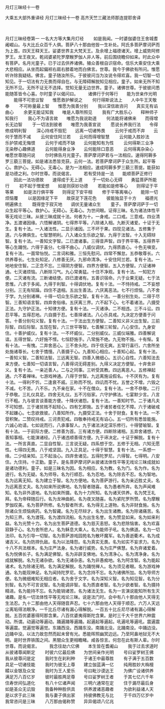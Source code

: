 <!-- { "loadSidebar": true } -->
月灯三昧经十一卷


大乘五大部外重译经
月灯三昧经十一卷
高齐天竺三藏法师那连提耶舍译


　　

月灯三昧经卷第一
一名大方等大集月灯经
　　如是我闻。一时婆伽婆住王舍城耆阇崛山。与大比丘众百千人俱。菩萨八十那由他皆一生补处。阿氏多菩萨摩诃萨而为上首。四天王释天王。娑婆世界主大梵天王。及余增上福德诸天。增上威势阿修罗王。龙王夜叉。乾闼婆紧陀罗摩睺罗伽人非人等。前后围绕瞻仰如来。时此众中有菩萨。名月光童子。已于过去供养诸佛。殖众善根自识宿命。信乐大乘安住大乘大悲相应。从坐而起偏袒右肩右膝着地而白佛言。世尊。我今于佛欲有所问。惟愿听许除我疑结。佛言。童子随汝所乐。于彼彼问当为汝说令得欢喜。我一切智一切知见。于一切法有力无畏而得自在。与无障碍解脱知见相应。童子。如来无所不知无所不见。无所不证无不选择。觉知无量无边世界。童子。诸佛世尊。于彼彼问悉能随答皆令心喜。尔时童子以偈问曰。
　　诸佛行于何等行　　能为世亲作光明
　　能得不可思议智　　惟愿救护解说之
　　何行得斯说法上　　人中牛王天敬奉
　　不可称量最上智　　惟愿为我善分别
　　我以深信故咨问　　真实无有谄曲心
　　余更无能证知我　　唯是人尊所照见
　　我有广大胜乐心　　释种师子知我行
　　我心不为语言故　　唯愿为我说助道
　　何法能将诸佛来　　而得增长无边智
　　于一切法到彼者　　唯愿为我善宣说
　　愿说长养我行法　　令得修成明利智
　　深心持戒不毁犯　　远离一切诸怖畏
　　云何于戒而不弃　　云何于慧而不减
　　云何安住阿兰若　　云何而得增智慧
　　云何能入胜妙法　　乐护禁戒无悔恨
　　云何于戒而不缺　　云何能知有为性
　　云何得斯三业净　　无染秽心趣佛道
　　云何能得身业净　　云何能除口意恶
　　云何得离杂染心　　唯愿世尊随问说
　　尔时佛告月光童子。菩萨摩诃萨若与一法相应。速得阿耨多罗三藐三菩提。如是诸法悉皆克获。云何一法。若菩萨摩诃萨于众生所。起平等心。救护心。无碍心。无毒心。是为一法相应。速成阿耨多罗三藐三菩提。能获如是功德之利。尔时世尊。而说偈言。
　　若有受持是一法　　能顺菩萨正修行
　　因此一法功德故　　速得成于无上道
　　于一切处心无碍　　勇猛菩萨所能行
　　初不起于憎爱想　　如是则获妙功德
　　若能如是修等心　　则得证于平等果
　　如是法行俱平等　　则得足下安平相
　　修于平等离嗔心　　能除一切烦恼覆
　　以是因缘足下平　　故获足下莲花色
　　彼能独显于十方　　福德光明遍佛土
　　既得登于寂灭地　　调伏无量诸众生
　　童子。菩萨摩诃萨于一切众生起平等心。救护心。无碍心。无毒心。为世间眼。证得三昧。名为诸法体性平等无戏论三昧。从彼三昧成就十法。何者为十。一身戒。二口戒。三意戒。四业清净。五渡诸因缘。六悟解诸阴。七得界平等。八除诸入相。九断灭诸爱。十证于无生。复有十法。一入诸法性。二显示诸因。三不坏于果。四现见诸法。五修集于道。六与佛俱生。七智慧明利。八入诸众生乐欲之智。九得于法智。十入无碍辩智。复有十法。一善知文字智。二已渡诸事。三得音声智。四于界平等。五得界平等心生踊悦。六得于喜分。七得不曲心。八威仪调伏。九得质直心。十色无嗔变。复有十法。一面常怡悦。二言词和雅。三恒先慰问。四常不懈怠。五恭敬尊长。六供养尊长。七生处知足。八修善无厌。九邪命清净。十安住阿兰若。复有十法。一地地安住智。二正念不忘。三得阴方便智。四界方便智。五入方便智。六证诸神通。七灭诸烦恼。八断除习气。九心常勇猛。十住不净观。复有十法。一知犯方便。二灭诸有流。三断诸结使。四已渡诸有。五善识宿命。六于业果无疑。七于法思惟。八求于多闻。九得于利智。十得调伏地。复有十法。一不恃持戒。二不妄想分别。三无有轻躁。四住不退相。五出生善法。六厌离恶法。七不行烦恼。八不舍于学。九分别诸禅。十得一切众生乐欲之智。复有十法。一善分别生处。二得于尽智。三善知语言智。四弃舍俗缘。五厌离三界。六不起下心。七不着诸法。八摄受正法。九守护正法。十知律方便。复有十法。一灭诸诤。二不相违。三不斗讼。四忍平等。五得忍地。六自摄于忍。七善择诸法。八心乐具戒。九决定方便善于问答。十善分别句义智。复有十法。一于法出生方便智。二善知义非义出生智。三前际智。四后际智。五现在智。六三世平等智。七善解三轮智。八心安住。九身安住。十善护威仪。复有十法。一不坏威仪。二分别威仪。三威仪端雅。四善解说谊。五得世智。六好施不悭。七恒舒施手。八常施不绝。九无物不施。十有惭。复有十法。一有愧。二弃舍恶心。三不舍头陀。四于信无爽。五常行喜行。六舍所坐处施诸尊长。七舍于憍慢。八善摄于心。九善知心相应。十善知心起。复有十法。一善知义智。二善知法智。三远离无智。四善入微细心。五识心自性。六善知法去来方便。七善知一切语言智。八善得词无碍差别。九得义决定方便智。十弃舍非义。复有十法。一亲近善人。二与之同事。三听受其教。四远离恶人。五修禅起通。六不着禅味。七游戏神通。八得于世智。九远离施设假名。十不厌有为。复有十法。一得利不忻。二逢衰不戚。三称而不悦。四讥而不忧。五誉之不增。六毁之不减。七不苦。八不乐。九不亲在家。十不在僧众。复有十法。一舍不恭敬。二行于恭敬。三礼仪具足。四舍无礼仪。五不污俗家。六守护佛法。七宴默少言。八言行不粗。九与彼言谈善能方便。十降伏诸怨。复有十法。一善知时节。二于诸凡夫不可知想。三于诸贫贱不起轻心。四有乞即施。五于诸贫者任乞不障。六于诸破戒不起嫌心。七念欲救彼。八善知所作。九摄受正法。十舍于财食。复有十法。一不营积聚。二赞叹持戒。三诃责犯戒。四敬奉持戒无有谄心。五一切所有悉皆能施。六诚心劝请。七如说而行。八承事智人。九于诸法决定深乐修行。十得譬喻智。复有十法。一于前际方便。二修善为首。三有诸方便。四断除诸相。五弃舍诸想。六善知事相。七能演诸经。八于诸违顺善得方便。九于谛决定。十证于解脱。复有十法。一所言真直。二显自性智。三言说无疑。四系想于空。五修于无相。六知无愿性。七得四无畏。八于戒坚固。九入正具足。十得于智慧。复有十法。一系想一缘。二少结亲知。三不起浊心。四弃舍诸见。五得陀罗尼。六得智。七得明。八安住。九住持。十正勤。童子。是名菩萨摩诃萨从彼诸法体性平等无戏论三昧成就如是诸功德利。童子。如是三昧名为因。名为相应。名为教。名为门。名为作。名为道行。名为无疑。名为师导。名为行顺忍。名为忍地。名为除去不忍。名为智地。名为远离无知。名为建立于智。名为方便地。名为菩萨游行。名为亲近胜丈夫。名为远离恶丈夫。名为如来所说佛地。名为智者随喜。名为愚者所弃。名为声闻难知。名为非外道地。名为如来所摄。名为十力所知。名为诸天供养。名为梵王礼拜。名为帝释随后行。名为龙神曲躬。名为夜叉随喜。名为紧陀罗所赞。名为摩睺罗伽叹美。名为菩萨所修。名为智者所求。名为得无上道物。名为非财食施。名为除诸众生烦恼病药。名为智藏。名为无尽辩才。名为出生诸教。名为除诸痛苦。名为知三界。名为渡筏。名为渡四流船。名为出生名誉。名为赞显如来。名为如来利益。名为光赞十力。名为出生菩萨道德。名为慈灭恚怒。名为悲除恼害。名为欢喜寂静于心。名为舍所悲人。名为稣息大乘人。名为能师子吼。名为佛道。名为一切法印。名为引导一切智。名为菩萨游戏园苑名为散坏魔军。名为善逝衢术。名为成诸吉义。名为防捍仇敌。名为以法降怨。名为真实无畏。名为如实不妄求力。名为十八不共法根本。名为庄严法身。名为诸行威势。名为庄严佛慧。名为弃诸爱着。名为悦佛长子。名为满足佛智。名为非辟支佛地。名为清净心。名为清净身。名为成就解脱。名为无诸杂欲。名为无诸杂恚。名为非愚痴地。名为阿含智。名为能起诸术。名为除诸无明。名为满足解脱。名为踊悦禅人。名为须见者眼。名为游戏神通。名为能现神足。名为闻持陀罗尼。名为念持不忘。名为诸佛所加。名为导师方便。名为微细难知无相应者。名为舍于文字。名为深知义智。名为知见智。名为分别智。名为不可言说智。名为能调非智。名为质直者智。名为少欲者智。名为摄持精进。名为能持不忘。名为能销诸苦。名为诸法无生。名为一言演说能知所有生灭诸趣。是名一切法体性平等无戏论三昧。说是法门时。会中有八十那由他人天得无生法忍。九十二那由他人天得随音声忍。七十六那由他人天得于顺忍。六万人天远尘离垢得法眼净。一千比丘尽诸有漏心得解脱。一百五十比丘尼尽诸有漏心得解脱。五百优婆塞得阿那含果。八百优婆夷得斯陀含果。是时三千大千世界六种震动。所谓。动遍动等遍动。踊遍踊等遍踊。起遍起等遍起。吼遍吼等遍吼。震遍震等遍震。觉遍觉等遍觉。东踊西没。西踊东没。南踊北没。北踊南没。中踊边没。边踊中没。以法力故忽然而起未曾有光。悉能晖照幽冥边远。乃至阿鼻地狱无不大明。是时世界铁围之间。黑闇众生更相瞻睹。咸各惊言。何忽在此有斯人辈。尔时世尊。而说偈言。
　　我念往劫六亿佛　　本生皆在耆阇山
　　我于过去求道时　　从彼诸尊闻斯定
　　时彼六亿最后佛　　为世间亲作光明
　　号曰娑罗树王佛　　我从彼尊问是定
　　我时生在刹利种　　于诸王中最尊胜
　　有子满于五百数　　具足一切诸伎能
　　我时为彼无上尊　　建立伽蓝满一亿
　　纯用胜妙大栴檀　　糅以金银及众宝
　　我时为王人爱乐　　号曰毗沙谟达王
　　为佛广设诸供养　　满足万八百亿岁
　　彼时最胜两足尊　　号曰娑罗树王者
　　于其七亿六千年　　住寿世间弘道化
　　有八十亿诸声闻　　三明六通常在定
　　住于漏尽最后身　　如是圣众无讥毁
　　我备种种胜供具　　供养渡诸恶趣者
　　为欲利益诸人天　　是以求于此三昧
　　我与妻子俱出家　　持彼佛教无与比
　　于千四万亿岁中　　我常咨问是三昧
　　八万那由偈称赞　　异异偈颂八亿兆
